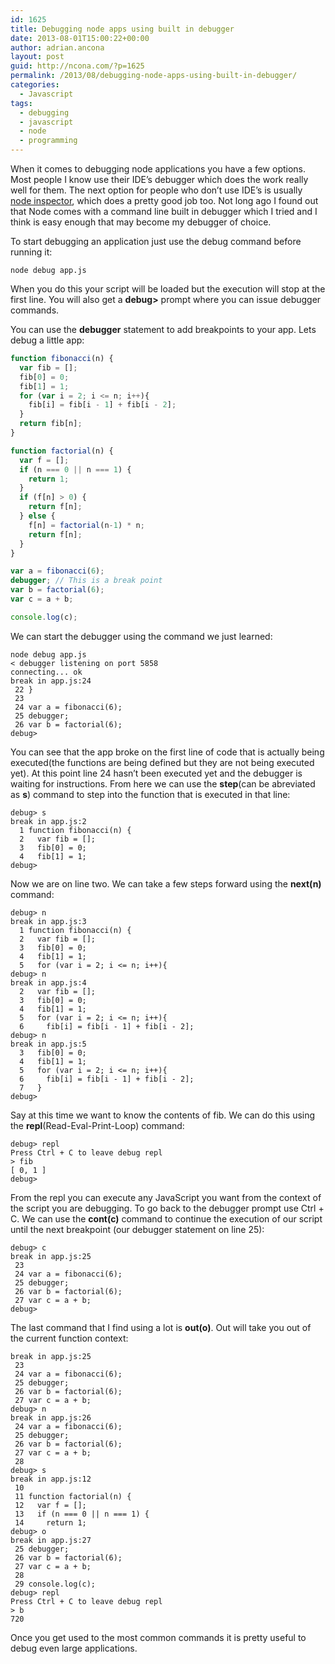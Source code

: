 ```yaml
---
id: 1625
title: Debugging node apps using built in debugger
date: 2013-08-01T15:00:22+00:00
author: adrian.ancona
layout: post
guid: http://ncona.com/?p=1625
permalink: /2013/08/debugging-node-apps-using-built-in-debugger/
categories:
  - Javascript
tags:
  - debugging
  - javascript
  - node
  - programming
---
```

When it comes to debugging node applications you have a few options. Most people I know use their IDE&#8217;s debugger which does the work really well for them. The next option for people who don&#8217;t use IDE&#8217;s is usually [node inspector](https://github.com/node-inspector/node-inspector "Node inspector"), which does a pretty good job too. Not long ago I found out that Node comes with a command line built in debugger which I tried and I think is easy enough that may become my debugger of choice.

To start debugging an application just use the debug command before running it:

```
node debug app.js
```

When you do this your script will be loaded but the execution will stop at the first line. You will also get a **debug>** prompt where you can issue debugger commands.

<!--more-->

You can use the **debugger** statement to add breakpoints to your app. Lets debug a little app:

```js
function fibonacci(n) {
  var fib = [];
  fib[0] = 0;
  fib[1] = 1;
  for (var i = 2; i <= n; i++){
    fib[i] = fib[i - 1] + fib[i - 2];
  }
  return fib[n];
}

function factorial(n) {
  var f = [];
  if (n === 0 || n === 1) {
    return 1;
  }
  if (f[n] > 0) {
    return f[n];
  } else {
    f[n] = factorial(n-1) * n;
    return f[n];
  }
}

var a = fibonacci(6);
debugger; // This is a break point
var b = factorial(6);
var c = a + b;

console.log(c);
```

We can start the debugger using the command we just learned:

```
node debug app.js
< debugger listening on port 5858
connecting... ok
break in app.js:24
 22 }
 23
 24 var a = fibonacci(6);
 25 debugger;
 26 var b = factorial(6);
debug>
```

You can see that the app broke on the first line of code that is actually being executed(the functions are being defined but they are not being executed yet). At this point line 24 hasn&#8217;t been executed yet and the debugger is waiting for instructions. From here we can use the **step**(can be abreviated as **s**) command to step into the function that is executed in that line:

```
debug> s
break in app.js:2
  1 function fibonacci(n) {
  2   var fib = [];
  3   fib[0] = 0;
  4   fib[1] = 1;
debug>
```

Now we are on line two. We can take a few steps forward using the **next(n)** command:

```
debug> n
break in app.js:3
  1 function fibonacci(n) {
  2   var fib = [];
  3   fib[0] = 0;
  4   fib[1] = 1;
  5   for (var i = 2; i <= n; i++){
debug> n
break in app.js:4
  2   var fib = [];
  3   fib[0] = 0;
  4   fib[1] = 1;
  5   for (var i = 2; i <= n; i++){
  6     fib[i] = fib[i - 1] + fib[i - 2];
debug> n
break in app.js:5
  3   fib[0] = 0;
  4   fib[1] = 1;
  5   for (var i = 2; i <= n; i++){
  6     fib[i] = fib[i - 1] + fib[i - 2];
  7   }
debug>
```

Say at this time we want to know the contents of fib. We can do this using the **repl**(Read-Eval-Print-Loop) command:

```
debug> repl
Press Ctrl + C to leave debug repl
> fib
[ 0, 1 ]
debug>
```

From the repl you can execute any JavaScript you want from the context of the script you are debugging. To go back to the debugger prompt use Ctrl + C. We can use the **cont(c)** command to continue the execution of our script until the next breakpoint (our debugger statement on line 25):

```
debug> c
break in app.js:25
 23
 24 var a = fibonacci(6);
 25 debugger;
 26 var b = factorial(6);
 27 var c = a + b;
debug>
```

The last command that I find using a lot is **out(o)**. Out will take you out of the current function context:

```
break in app.js:25
 23
 24 var a = fibonacci(6);
 25 debugger;
 26 var b = factorial(6);
 27 var c = a + b;
debug> n
break in app.js:26
 24 var a = fibonacci(6);
 25 debugger;
 26 var b = factorial(6);
 27 var c = a + b;
 28
debug> s
break in app.js:12
 10
 11 function factorial(n) {
 12   var f = [];
 13   if (n === 0 || n === 1) {
 14     return 1;
debug> o
break in app.js:27
 25 debugger;
 26 var b = factorial(6);
 27 var c = a + b;
 28
 29 console.log(c);
debug> repl
Press Ctrl + C to leave debug repl
> b
720
```

Once you get used to the most common commands it is pretty useful to debug even large applications.

